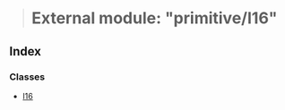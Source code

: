 > # External module: "primitive/I16"

## Index

### Classes

* [I16](../classes/_primitive_i16_.i16.md)